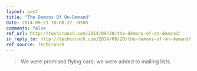 ```yaml
---
layout: post
title: "The Demons Of On-Demand"
date: 2014-09-21 18:08:27 -0500
comments: false
ref_url: http://techcrunch.com/2014/09/20/the-demons-of-on-demand/
in_reply_to: http://techcrunch.com/2014/09/20/the-demons-of-on-demand/
ref_source: TechCrunch
---
```


> We were promised flying cars; we were added to mailing lists.